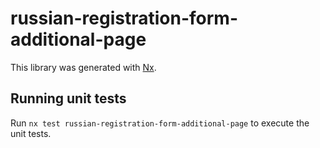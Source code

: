 # russian-registration-form-additional-page

This library was generated with [Nx](https://nx.dev).

## Running unit tests

Run `nx test russian-registration-form-additional-page` to execute the unit tests.
